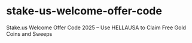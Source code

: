 # stake-us-welcome-offer-code
Stake.us Welcome Offer Code 2025 – Use HELLAUSA to Claim Free Gold Coins and Sweeps
